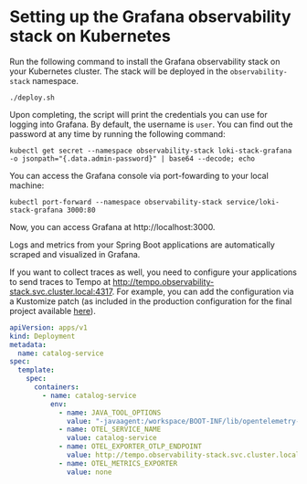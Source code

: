 # Setting up the Grafana observability stack on Kubernetes

Run the following command to install the Grafana observability stack on your Kubernetes cluster. The stack
will be deployed in the `observability-stack` namespace.

```shell
./deploy.sh
```

Upon completing, the script will print the credentials you can use for logging into Grafana.
By default, the username is `user`. You can find out the password at any time by running the following
command:

```shell
kubectl get secret --namespace observability-stack loki-stack-grafana -o jsonpath="{.data.admin-password}" | base64 --decode; echo
```

You can access the Grafana console via port-fowarding to your local machine:

```shell
kubectl port-forward --namespace observability-stack service/loki-stack-grafana 3000:80
```

Now, you can access Grafana at http://localhost:3000.

Logs and metrics from your Spring Boot applications are automatically scraped and visualized in Grafana.

If you want to collect traces as well, you need to configure your applications to send traces
to Tempo at http://tempo.observability-stack.svc.cluster.local:4317. For example, you can add
the configuration via a Kustomize patch (as included in the production configuration
for the final project available [here](https://github.com/ThomasVitale/cloud-native-spring-in-action/tree/main/PolarBookshop/polar-deployment/kubernetes/applications)).

```yaml
apiVersion: apps/v1
kind: Deployment
metadata:
  name: catalog-service
spec:
  template:
    spec:
      containers:
        - name: catalog-service
          env:
            - name: JAVA_TOOL_OPTIONS
              value: "-javaagent:/workspace/BOOT-INF/lib/opentelemetry-javaagent-1.22.1.jar"
            - name: OTEL_SERVICE_NAME
              value: catalog-service
            - name: OTEL_EXPORTER_OTLP_ENDPOINT
              value: http://tempo.observability-stack.svc.cluster.local:4317
            - name: OTEL_METRICS_EXPORTER
              value: none
```
